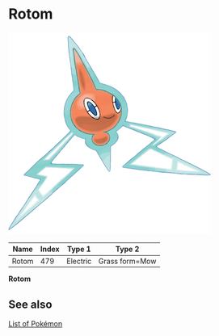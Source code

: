 # Rotom


![Rotom](images/479.png)

| **Name** | **Index** | **Type 1** | **Type 2** |
|----|----|----|----|
| Rotom | 479 | Electric | Grass form=Mow  |

**Rotom** 

## See also

[List of Pokémon](../pokemon.md)
